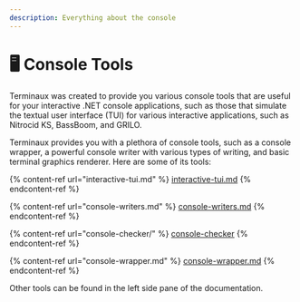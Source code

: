 ```yaml
---
description: Everything about the console
---
```


# 🖥️ Console Tools

Terminaux was created to provide you various console tools that are useful for your interactive .NET console applications, such as those that simulate the textual user interface (TUI) for various interactive applications, such as Nitrocid KS, BassBoom, and GRILO.

Terminaux provides you with a plethora of console tools, such as a console wrapper, a powerful console writer with various types of writing, and basic terminal graphics renderer. Here are some of its tools:

{% content-ref url="interactive-tui.md" %}
[interactive-tui.md](interactive-tui.md)
{% endcontent-ref %}

{% content-ref url="console-writers.md" %}
[console-writers.md](console-writers.md)
{% endcontent-ref %}

{% content-ref url="console-checker/" %}
[console-checker](console-checker/)
{% endcontent-ref %}

{% content-ref url="console-wrapper.md" %}
[console-wrapper.md](console-wrapper.md)
{% endcontent-ref %}

Other tools can be found in the left side pane of the documentation.

